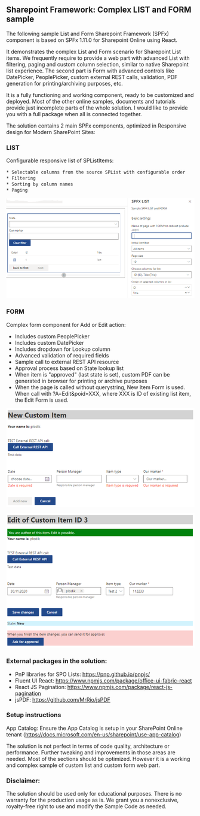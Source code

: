 ## Sharepoint Framework: Complex LIST and FORM sample

The following sample List and Form Sharepoint Framework (SPFx) component is based on SPFx 1.11.0 for Sharepoint Online using React.

It demonstrates the complex List and Form scenario for Sharepoint List items. We frequently require to provide a web part with advanced List with filtering, paging and custom column selection, similar to native Sharepoint list experience. The second part is Form with advanced controls like DatePicker, PeoplePicker, custom external REST calls, validation, PDF generation for printing/archiving purposes, etc.

It is a fully functioning and working component, ready to be customized and deployed. Most of the other online samples, documents and tutorials provide just incomplete parts of the whole solution. I would like to provide you with a full package when all is connected together.

The solution contains 2 main SPFx components, optimized in Responsive design for Modern SharePoint Sites:

### LIST
Configurable responsive list of SPListItems:

	* Selectable columns from the source SPList with configurable order
	* Filtering
	* Sorting by column names
	* Paging

![List web part with config](https://github.com/plodik/spfx-list-and-form/blob/master/!Screenshots/List%20with%20config.png)
	
### FORM
Complex form component for Add or Edit action:

* Includes custom PeoplePicker
* Includes custom DatePicker
* Includes dropdown for Lookup column
* Advanced validation of required fields
* Sample call to external REST API resource
* Approval process based on State lookup list
* When item is "approved" (last state is set), custom PDF can be generated in browser for printing or archive purposes
* When the page is called without querystring, New Item Form is used. When call with ?A=Edit&poid=XXX, where XXX is ID of existing list item, the Edit Form is used.

![New item form](https://github.com/plodik/spfx-list-and-form/blob/master/!Screenshots/Form%20Add%20New%20blank.png)

![Edit item form with Ask for approval step](https://github.com/plodik/spfx-list-and-form/blob/master/!Screenshots/Form%20Edit%20with%20Ask%20For%20Approval.png)
	
### External packages in the solution:

*  PnP libraries for SPO Lists: https://pnp.github.io/pnpjs/
*  Fluent UI React: https://www.npmjs.com/package/office-ui-fabric-react
*  React JS Pagination: https://www.npmjs.com/package/react-js-pagination
*  jsPDF: https://github.com/MrRio/jsPDF

### Setup instructions
App Catalog: Ensure the App Catalog is setup in your SharePoint Online tenant (https://docs.microsoft.com/en-us/sharepoint/use-app-catalog)

The solution is not perfect in terms of code quality, architecture or performance. Further tweaking and improvements in those areas are needed. Most of the sections should be optimized. However it is a working and complex sample of custom list and custom form web part.

### Disclaimer:
The solution should be used only for educational purposes. There is no warranty for the production usage as is. 
We grant you a nonexclusive, royalty-free right to use and modify the Sample Code as needed.